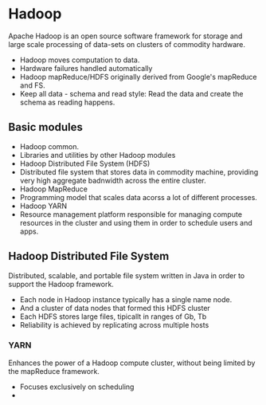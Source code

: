 # Hadoop
Apache Hadoop is an open source software framework for storage and large
scale processing of data-sets on clusters of commodity hardware.

- Hadoop moves computation to data.
- Hardware failures handled automatically
- Hadoop mapReduce/HDFS originally derived from Google's mapReduce and FS.
- Keep all data - schema and read style: Read the data and create the schema as
  reading happens.

## Basic modules
- Hadoop common.
 - Libraries and utilities by other Hadoop modules
- Hadoop Distributed File System (HDFS)
 - Distributed file system that stores data in commodity machine, providing
   very high aggregate badnwidth across the entire cluster.
- Hadoop MapReduce
 - Programming model that scales data acorss a lot of different processes.
- Hadoop YARN
 - Resource management platform responsible for managing compute resources
   in the cluster and using them in order to schedule users and apps.

## Hadoop Distributed File System
Distributed, scalable, and portable file system written in Java in order to
support the Hadoop framework.

- Each node in Hadoop instance typically has a single name node.
- And a cluster of data nodes that formed this HDFS cluster
- Each HDFS stores large files, tipicallt in ranges of Gb, Tb
- Reliability is achieved by replicating across multiple hosts

### YARN
Enhances the power of a Hadoop compute cluster, without being limited by the
mapReduce framework.
- Focuses exclusively on scheduling
- 
